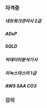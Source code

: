 ### 자격증
##### 네트워크관리사 2급
##### ADsP
##### SQLD
##### 빅데이터분석기사
##### 리눅스마스터 1급
##### AWS SAA CO3

### 강의 
